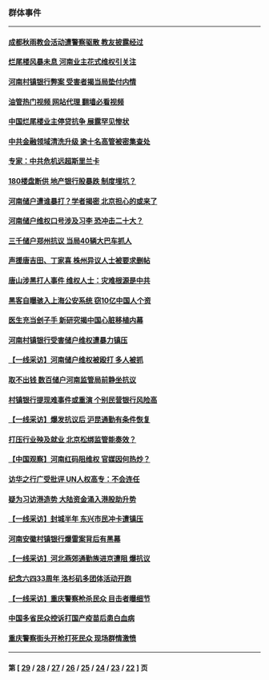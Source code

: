 ### 群体事件
---
#### [成都秋雨教会活动遭警察驱散 教友披露经过](../../pages/ncid279/n13802541.md?08160845) 
#### [烂尾楼风暴未息 河南业主花式维权引关注](../../pages/ncid279/n13794519.md?08160845) 
#### [河南村镇银行弊案 受害者揭当局垫付内情](../../pages/ncid279/n13791990.md?08160845) 
#### [油管热门视频 网站代理 翻墙必看视频](http://209.222.30.114:81/youtube.html?08160845)
#### [中国烂尾楼业主停贷抗争 展露罕见惨状](../../pages/ncid279/n13787794.md?08160845) 
#### [中共金融领域清洗升级 逾十名高管被密集查处](../../pages/ncid279/n13782694.md?08160845) 
#### [专家：中共危机远超斯里兰卡](../../pages/ncid279/n13782248.md?08160845) 
#### [180楼盘断供 地产银行股暴跌 制度埋坑？](../../pages/ncid279/n13780778.md?08160845) 
#### [河南储户遭谁暴打？学者揭密 北京担心的或来了](../../pages/ncid279/n13779407.md?08160845) 
#### [河南储户维权口号涉及习李 恐冲击二十大？](../../pages/ncid279/n13778148.md?08160845) 
#### [三千储户郑州抗议 当局40辆大巴车抓人](../../pages/ncid279/n13777593.md?08160845) 
#### [声援唐吉田、丁家喜 株州异议人士被要求删帖](../../pages/ncid279/n13775534.md?08160845) 
#### [唐山涉黑打人事件 维权人士：灾难根源是中共](../../pages/ncid279/n13773534.md?08160845) 
#### [黑客自曝骇入上海公安系统 窃10亿中国人个资](../../pages/ncid279/n13773395.md?08160845) 
#### [医生充当刽子手 新研究揭中国心脏移植内幕](../../pages/ncid279/n13772291.md?08160845) 
#### [河南村镇银行受害储户维权遭暴力镇压](../../pages/ncid279/n13770841.md?08160845) 
#### [【一线采访】河南储户维权被殴打 多人被抓](../../pages/ncid279/n13768629.md?08160845) 
#### [取不出钱 数百储户河南监管局前静坐抗议](../../pages/ncid279/n13767198.md?08160845) 
#### [村镇银行提现难事件或重演 个别民营银行风险高](../../pages/ncid279/n13764495.md?08160845) 
#### [【一线采访】爆发抗议后 沪昆通勤有条件恢复](../../pages/ncid279/n13763504.md?08160845) 
#### [打压行业殃及就业 北京松绑监管能奏效？](../../pages/ncid279/n13761130.md?08160845) 
#### [【中国观察】河南红码阻维权 官媒因何热炒？](../../pages/ncid279/n13760146.md?08160845) 
#### [访华之行广受批评 UN人权高专：不会连任](../../pages/ncid279/n13758655.md?08160845) 
#### [疑为习访港造势 大陆资金涌入港股助升势](../../pages/ncid279/n13756127.md?08160845) 
#### [【一线采访】封城半年 东兴市民冲卡遭镇压](../../pages/ncid279/n13754277.md?08160845) 
#### [河南安徽村镇银行爆雷案背后有黑幕](../../pages/ncid279/n13754230.md?08160845) 
#### [【一线采访】河北燕郊通勤族进京遭阻 爆抗议](../../pages/ncid279/n13749999.md?08160845) 
#### [纪念六四33周年 洛杉矶多团体活动开跑](../../pages/ncid279/n13749760.md?08160845) 
#### [【一线采访】重庆警察枪杀民众 目击者曝细节](../../pages/ncid279/n13749360.md?08160845) 
#### [中国多省民众控诉打国产疫苗后患白血病](../../pages/ncid279/n13748740.md?08160845) 
#### [重庆警察街头开枪打死民众 现场群情激愤](../../pages/ncid279/n13749070.md?08160845) 

---
#### 第 [ [29](./29.md?08160845) / [28](./28.md?08160845) / [27](./27.md?08160845) / [26](./26.md?08160845) / [25](./25.md?08160845) / [24](./24.md?08160845) / [23](./23.md?08160845) / [22](./22.md?08160845) ] 页
